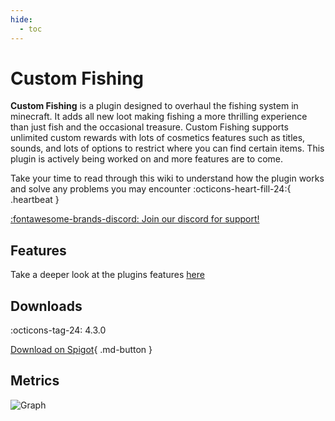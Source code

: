 ```yaml
---
hide:
  - toc
---
```

# Custom Fishing

**Custom Fishing** is a plugin designed to overhaul the fishing system in minecraft. It adds all new loot
making fishing a more thrilling experience than just fish and the occasional treasure. Custom Fishing supports
unlimited custom rewards with lots of cosmetics features such as titles, sounds, and lots of options to restrict
where you can find certain items. This plugin is actively being worked on and more features are to come.

Take your time to read through this wiki to understand how the plugin works and solve any problems you may encounter :octicons-heart-fill-24:{ .heartbeat }

[:fontawesome-brands-discord: Join our discord for support!](https://discord.gg/DbJXzWq)

## Features
Take a deeper look at the plugins features [here](features)

## Downloads
:octicons-tag-24: 4.3.0

[Download on Spigot](https://www.spigotmc.org/resources/53634/){ .md-button }

## Metrics
![Graph](https://bstats.org/signatures/bukkit/CustomFishing.svg)